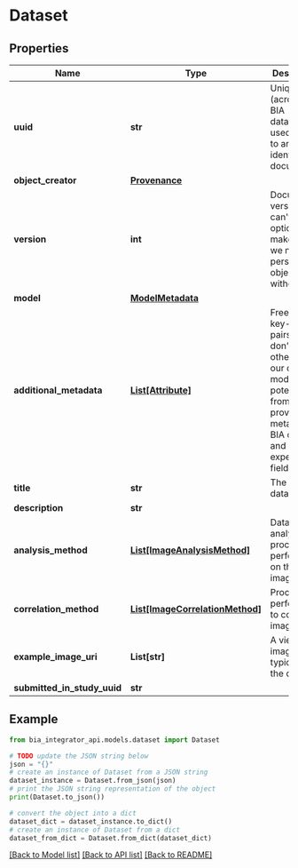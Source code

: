 # Dataset


## Properties

Name | Type | Description | Notes
------------ | ------------- | ------------- | -------------
**uuid** | **str** | Unique ID (across the BIA database) used to refer to and identify a document. | 
**object_creator** | [**Provenance**](Provenance.md) |  | 
**version** | **int** | Document version. This can&#39;t be optional to make sure we never persist objects without it | 
**model** | [**ModelMetadata**](ModelMetadata.md) |  | [optional] 
**additional_metadata** | [**List[Attribute]**](Attribute.md) | Freeform key-value pairs that don&#39;t otherwise fit our data model, potentially from user provided metadata, BIA curation, and experimental fields. | [optional] 
**title** | **str** | The title of a dataset. | 
**description** | **str** |  | [optional] 
**analysis_method** | [**List[ImageAnalysisMethod]**](ImageAnalysisMethod.md) | Data analysis processes performed on the images. | [optional] 
**correlation_method** | [**List[ImageCorrelationMethod]**](ImageCorrelationMethod.md) | Processes performed to correlate image data. | [optional] 
**example_image_uri** | **List[str]** | A viewable image that is typical of the dataset. | 
**submitted_in_study_uuid** | **str** |  | 

## Example

```python
from bia_integrator_api.models.dataset import Dataset

# TODO update the JSON string below
json = "{}"
# create an instance of Dataset from a JSON string
dataset_instance = Dataset.from_json(json)
# print the JSON string representation of the object
print(Dataset.to_json())

# convert the object into a dict
dataset_dict = dataset_instance.to_dict()
# create an instance of Dataset from a dict
dataset_from_dict = Dataset.from_dict(dataset_dict)
```
[[Back to Model list]](../README.md#documentation-for-models) [[Back to API list]](../README.md#documentation-for-api-endpoints) [[Back to README]](../README.md)


